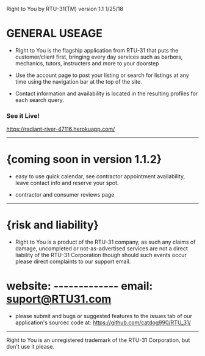 Right to You by RTU-31(TM) version 1.1 1/25/18


GENERAL USEAGE
==============
- Right to You is the flagship application from RTU-31 that puts the customer/client first,
	bringing every day services such as barbors, mechanics, tutors, instructers 
	and more to your doorstep

- Use the account page to post your listing or search for listings at any time using the 
	navigation bar at the top of the site.

- Contact information and availability is located in the resulting profiles for each search
	query.
	
### See it Live!
https://radiant-river-47116.herokuapp.com/

-------------------------------------------------------------------------------------------
{coming soon in version 1.1.2}
=============================
- easy to use quick calendar, see contractor appointment availability, leave 
	contact info and reserve your spot.

- contractor and consumer reviews page
	

-------------------------------------------------------------------------------------------
{risk and liability}
====================
- Right to You is a product of the RTU-31 company, as such any claims of damage, uncompleted 
	or not-as-advertised services are not a direct liability of the RTU-31 Corporation
	though should such events occur please direct complaints to our support email.


website: -------------
email: suport@RTU31.com
=======================

- please submit and bugs or suggested features to the issues tab of our application's 
    sourcec code at: https://github.com/catdog990/RTU_31/

-------------------------------------------------------------------------------------------
Right to You is an unregistered trademark of the RTU-31 Corporation, but don't use it please.
